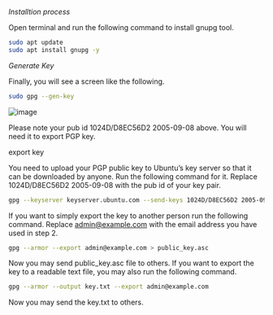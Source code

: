 
_Installtion process_

Open terminal and run the following command to install gnupg tool.

```bash
sudo apt update
sudo apt install gnupg -y
```

_Generate Key_

Finally, you will see a screen like the following.

```bash
sudo gpg --gen-key
```

![image](https://user-images.githubusercontent.com/57703276/205430216-9cdc5bda-b47c-44de-aa13-678bafa2b74c.png)

Please note your pub id 1024D/D8EC56D2 2005-09-08 above. You will need it to export PGP key.

export key

You need to upload your PGP public key to Ubuntu’s key server so that it can be downloaded by anyone. Run the following command for it. Replace 1024D/D8EC56D2 2005-09-08 with the pub id of your key pair.

```bash
gpg --keyserver keyserver.ubuntu.com --send-keys 1024D/D8EC56D2 2005-09-08
```

If you want to simply export the key to another person run the following command. Replace admin@example.com with the email address you have used in step 2. 

```bash
gpg --armor --export admin@example.com > public_key.asc
```

Now you may send public_key.asc file to others. If you want to export the key to a readable text file, you may also run the following command.

```bash
gpg --armor --output key.txt --export admin@example.com
```

Now you may send the key.txt to others.
